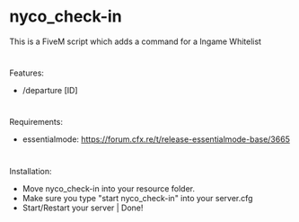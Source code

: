 # nyco_check-in
This is a FiveM script which adds a command for a Ingame Whitelist

#

Features:

- /departure [ID] 

#

Requirements:

- essentialmode: https://forum.cfx.re/t/release-essentialmode-base/3665

#

Installation:

- Move nyco_check-in into your resource folder.
- Make sure you type "start nyco_check-in" into your server.cfg
- Start/Restart your server | Done!
